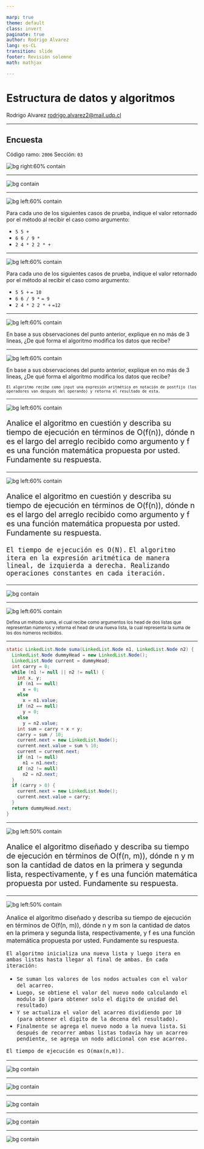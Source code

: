```yaml
---

marp: true
theme: default
class: invert
paginate: true
author: Rodrigo Alvarez
lang: es-CL
transition: slide
footer: Revisión solemne
math: mathjax

---
```


# Estructura de datos y algoritmos

Rodrigo Alvarez
rodrigo.alvarez2@mail.udp.cl

---

## Encuesta

Código ramo: `2006`
Sección: `03`

![bg right:60% contain](images/11/qr.png)

---

![bg contain ](images/11/1.png)

---

![bg left:60% contain](images/11/1.png)

Para cada uno de los siguientes casos de prueba, indique el valor retornado por el método al recibir el caso como argumento:

- `5 5 +`
- `6 6 / 9 *`
- `2 4 * 2 2 * +`

---

![bg left:60% contain](images/11/1.png)

Para cada uno de los siguientes casos de prueba, indique el valor retornado por el método al recibir el caso como argumento:

- `5 5 +`   `= 10`
- `6 6 / 9 *` `= 9`
- `2 4 * 2 2 * +` `=12`


---

![bg left:60% contain](images/11/1.png)

En base a sus observaciones del punto anterior, explique en no más de 3 lineas, ¿De qué forma el algoritmo modifica los datos que recibe?


---

![bg left:60% contain](images/11/1.png)

En base a sus observaciones del punto anterior, explique en no más de 3 lineas, ¿De qué forma el algoritmo modifica los datos que recibe?


<small>

`El algoritmo recibe como input una expresión aritmética en notación de postfijo (los operadores van después del operando) y retorna el resultado de esta.`

</small>

---

![bg left:60% contain](images/11/1.png)

<small style="font-size:20px">

Analice el algoritmo en cuestión y describa su tiempo de ejecución en términos de O(f(n)), dónde n es el largo del arreglo recibido como argumento y f es una función matemática propuesta por usted. Fundamente su respuesta.

</small>

---

![bg left:60% contain](images/11/1.png)

<small style="font-size:20px">

Analice el algoritmo en cuestión y describa su tiempo de ejecución en términos de O(f(n)), dónde n es el largo del arreglo recibido como argumento y f es una función matemática propuesta por usted. Fundamente su respuesta.


</small>

<small style="font-size:20px">

`El tiempo de ejecución es O(N).`
`El algoritmo itera en la expresión aritmética de manera lineal, de izquierda a derecha. Realizando operaciones constantes en cada iteración.`

</small>

---

![bg contain](images/11/2.png)


---

![bg left:60% contain](images/11/2.png)

<small>

Defina un método suma, el cual recibe como argumentos los head de dos listas que representan números y retorna el head de una nueva lista, la cual representa la suma de los dos números recibidos.

</small>

---

```java
static LinkedList.Node suma(LinkedList.Node n1, LinkedList.Node n2) {
  LinkedList.Node dummyHead = new LinkedList.Node();
  LinkedList.Node current = dummyHead;
  int carry = 0;
  while (n1 != null || n2 != null) {
    int x, y;
    if (n1 == null)
      x = 0;
    else
      x = n1.value;
    if (n2 == null)
      y = 0;
    else
      y = n2.value;
    int sum = carry + x + y;
    carry = sum / 10;
    current.next = new LinkedList.Node();
    current.next.value = sum % 10;
    current = current.next;
    if (n1 != null)
      n1 = n1.next;
    if (n2 != null)
      n2 = n2.next;
  }
  if (carry > 0) {
    current.next = new LinkedList.Node();
    current.next.value = carry;
  }
  return dummyHead.next;
}
```

---

![bg left:50% contain](images/11/2.png)

<small style="font-size:20px">

Analice el algoritmo diseñado y describa su tiempo de ejecución en términos de O(f(n, m)), dónde n y m son la cantidad de datos en la primera y segunda lista, respectivamente, y f es una función matemática propuesta por usted. Fundamente su respuesta.

</small>

---


![bg left:50% contain](images/11/2.png)

<small style="font-size:16px">

Analice el algoritmo diseñado y describa su tiempo de ejecución en términos de O(f(n, m)), dónde n y m son la cantidad de datos en la primera y segunda lista, respectivamente, y f es una función matemática propuesta por usted. Fundamente su respuesta.

</small>

<small style="font-size:16px"> 


`El algoritmo inicializa una nueva lista y luego itera en ambas listas hasta llegar al final de ambas. En cada iteración:`
- `Se suman los valores de los nodos actuales con el valor del acarreo.`
- `Luego, se obtiene el valor del nuevo nodo calculando el modulo 10 (para obtener solo el digito de unidad del resultado)`
- `Y se actualiza el valor del acarreo dividiendo por 10 (para obtener el digito de la decena del resultado).`
- `Finalmente se agrega el nuevo nodo a la nueva lista.`
`Si después de recorrer ambas listas todavía hay un acarreo pendiente, se agrega un nodo adicional con ese acarreo.`

`El tiempo de ejecución es O(max(n,m)).`

</small>

---

![bg contain](images/11/3-1.png)

---

![bg contain](images/11/3-2.png)

---

![bg contain](images/11/3-3.png)

---

![bg contain](images/11/3-4.png)

---

![bg contain](images/11/3-5.png)